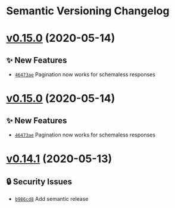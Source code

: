# Semantic Versioning Changelog

# [v0.15.0](https://github.com/perdy/flama/compare/v0.14.1...v0.15.0) (2020-05-14)

## ✨ New Features
- [`46473ae`](https://github.com/perdy/flama/commit/46473ae)  Pagination now works for schemaless responses

# [v0.15.0](https://github.com/perdy/flama/compare/v0.14.1...v0.15.0) (2020-05-14)

## ✨ New Features
- [`46473ae`](https://github.com/perdy/flama/commit/46473ae)  Pagination now works for schemaless responses

# [v0.14.1](https://github.com/perdy/flama/compare/v0.14.0...v0.14.1) (2020-05-13)

## 🔒 Security Issues
- [`b986cd8`](https://github.com/perdy/flama/commit/b986cd8)  Add semantic release
